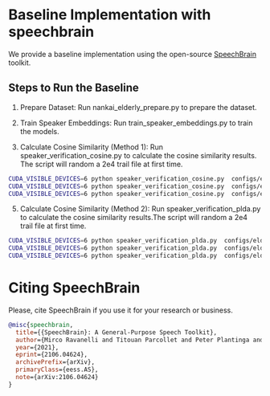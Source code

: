 # Baseline Implementation with speechbrain

We provide a baseline implementation using the open-source [SpeechBrain](https://github.com/speechbrain/speechbrain) toolkit.

## Steps to Run the Baseline

1. Prepare Dataset: Run nankai_elderly_prepare.py to prepare the dataset.

2. Train Speaker Embeddings: Run train_speaker_embeddings.py to train the models.

3. Calculate Cosine Similarity (Method 1): Run speaker_verification_cosine.py to calculate the cosine similarity results.  The script will random a 2e4 trail file at first time.
```bash
CUDA_VISIBLE_DEVICES=6 python speaker_verification_cosine.py  configs/elderly_datasets_resnet.yaml 
CUDA_VISIBLE_DEVICES=6 python speaker_verification_cosine.py  configs/elderly_datasets_ecapatdnn.yaml 
CUDA_VISIBLE_DEVICES=6 python speaker_verification_cosine.py  configs/elderly_datasets_xvec.yaml 
```

5. Calculate Cosine Similarity (Method 2): Run speaker_verification_plda.py to calculate the cosine similarity results.The script will random a 2e4 trail file at first time.

```bash
CUDA_VISIBLE_DEVICES=6 python speaker_verification_plda.py  configs/elderly_datasets_resnet.yaml 
CUDA_VISIBLE_DEVICES=6 python speaker_verification_plda.py  configs/elderly_datasets_ecapatdnn.yaml 
CUDA_VISIBLE_DEVICES=6 python speaker_verification_plda.py  configs/elderly_datasets_xvec.yaml
```

# **Citing SpeechBrain**
Please, cite SpeechBrain if you use it for your research or business.

```bibtex
@misc{speechbrain,
  title={{SpeechBrain}: A General-Purpose Speech Toolkit},
  author={Mirco Ravanelli and Titouan Parcollet and Peter Plantinga and Aku Rouhe and Samuele Cornell and Loren Lugosch and Cem Subakan and Nauman Dawalatabad and Abdelwahab Heba and Jianyuan Zhong and Ju-Chieh Chou and Sung-Lin Yeh and Szu-Wei Fu and Chien-Feng Liao and Elena Rastorgueva and François Grondin and William Aris and Hwidong Na and Yan Gao and Renato De Mori and Yoshua Bengio},
  year={2021},
  eprint={2106.04624},
  archivePrefix={arXiv},
  primaryClass={eess.AS},
  note={arXiv:2106.04624}
}
```

